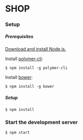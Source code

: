 # SHOP

### Setup

##### Prerequisites

[Download and install Node.js.](https://nodejs.org/en/download/)

Install [polymer-cli](https://github.com/Polymer/polymer-cli):

    $ npm install -g polymer-cli

Install [bower](https://bower.io/):

    $ npm install -g bower

##### Setup

    $ npm install

### Start the development server

    $ npm start
